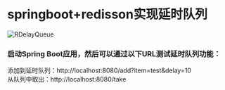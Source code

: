 # springboot+redisson实现延时队列
![RDelayQueue](https://github.com/fuos/springboot3.x-demo/assets/34535312/f1f367fb-a609-40db-8aff-984576ede775)

### 启动Spring Boot应用，然后可以通过以下URL测试延时队列功能：

添加到延时队列：http://localhost:8080/add?item=test&delay=10  
从队列中取出：http://localhost:8080/take
